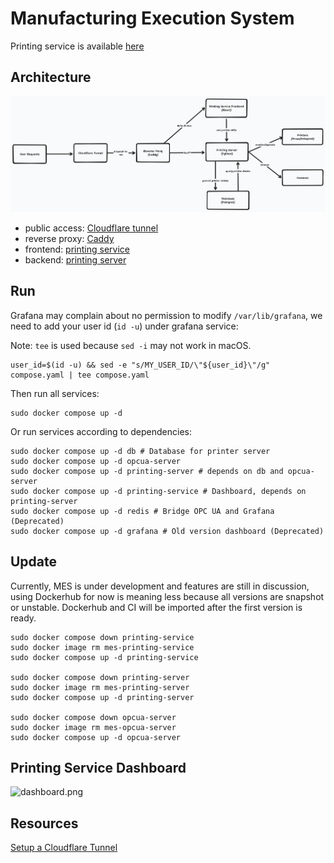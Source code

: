 # Manufacturing Execution System

Printing service is available [here](https://printing.monashautomation.com/)

## Architecture

![Architecture](docs/architecture.png)

- public access: [Cloudflare tunnel](https://developers.cloudflare.com/cloudflare-one/connections/connect-networks/)
- reverse proxy: [Caddy](https://caddyserver.com/docs/getting-started)
- frontend: [printing service](https://github.com/monash-automation/mes-printing-service)
- backend: [printing server](https://github.com/monash-automation/mes-printing-server)

## Run

Grafana may complain about no permission to modify `/var/lib/grafana`, we need to add your user id (`id -u`)
under grafana service:

Note: `tee` is used because `sed -i` may not work in macOS.

```shell
user_id=$(id -u) && sed -e "s/MY_USER_ID/\"${user_id}\"/g" compose.yaml | tee compose.yaml
```

Then run all services:

```shell
sudo docker compose up -d
```

Or run services according to dependencies:

```shell
sudo docker compose up -d db # Database for printer server
sudo docker compose up -d opcua-server
sudo docker compose up -d printing-server # depends on db and opcua-server
sudo docker compose up -d printing-service # Dashboard, depends on printing-server
sudo docker compose up -d redis # Bridge OPC UA and Grafana (Deprecated)
sudo docker compose up -d grafana # Old version dashboard (Deprecated)
```

## Update

Currently, MES is under development and features are still in discussion,
using Dockerhub for now is meaning less because all versions are snapshot or unstable.
Dockerhub and CI will be imported after the first version is ready.

```shell
sudo docker compose down printing-service
sudo docker image rm mes-printing-service
sudo docker compose up -d printing-service

sudo docker compose down printing-server
sudo docker image rm mes-printing-server
sudo docker compose up -d printing-server

sudo docker compose down opcua-server
sudo docker image rm mes-opcua-server
sudo docker compose up -d opcua-server
```

## Printing Service Dashboard

![dashboard.png](docs/dashboard.png)

## Resources

[Setup a Cloudflare Tunnel](https://developers.cloudflare.com/cloudflare-one/connections/connect-networks/get-started/create-remote-tunnel/)
